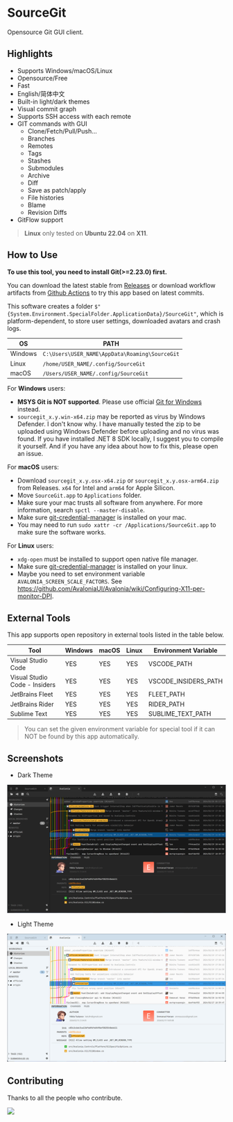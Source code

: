 # SourceGit

Opensource Git GUI client.

## Highlights

* Supports Windows/macOS/Linux
* Opensource/Free
* Fast
* English/简体中文
* Built-in light/dark themes
* Visual commit graph
* Supports SSH access with each remote
* GIT commands with GUI
  * Clone/Fetch/Pull/Push...
  * Branches
  * Remotes
  * Tags
  * Stashes
  * Submodules
  * Archive
  * Diff
  * Save as patch/apply
  * File histories
  * Blame
  * Revision Diffs
* GitFlow support

> **Linux** only tested on **Ubuntu 22.04** on **X11**.

## How to Use

**To use this tool, you need to install Git(>=2.23.0) first.**

You can download the latest stable from [Releases](https://github.com/sourcegit-scm/sourcegit/releases/latest) or download workflow artifacts from [Github Actions](https://github.com/sourcegit-scm/sourcegit/actions) to try this app based on latest commits.

This software creates a folder `$"{System.Environment.SpecialFolder.ApplicationData}/SourceGit"`, which is platform-dependent, to store user settings, downloaded avatars and crash logs. 

| OS | PATH |
| --- | --- |
| Windows | `C:\Users\USER_NAME\AppData\Roaming\SourceGit` |
| Linux | `/home/USER_NAME/.config/SourceGit` |
| macOS | `/Users/USER_NAME/.config/SourceGit` |

For **Windows** users:

* **MSYS Git is NOT supported**. Please use official [Git for Windows](https://git-scm.com/download/win) instead.
* `sourcegit_x.y.win-x64.zip` may be reported as virus by Windows Defender. I don't know why. I have manually tested the zip to be uploaded using Windows Defender before uploading and no virus was found. If you have installed .NET 8 SDK locally, I suggest you to compile it yourself. And if you have any idea about how to fix this, please open an issue.

For **macOS** users:

* Download `sourcegit_x.y.osx-x64.zip` or `sourcegit_x.y.osx-arm64.zip` from Releases. `x64` for Intel and `arm64` for Apple Silicon.
* Move `SourceGit.app` to `Applications` folder.
* Make sure your mac trusts all software from anywhere. For more information, search `spctl --master-disable`.
* Make sure [git-credential-manager](https://github.com/git-ecosystem/git-credential-manager/releases) is installed on your mac.
* You may need to run `sudo xattr -cr /Applications/SourceGit.app` to make sure the software works.

For **Linux** users:

* `xdg-open` must be installed to support open native file manager.
* Make sure [git-credential-manager](https://github.com/git-ecosystem/git-credential-manager/releases) is installed on your linux.
* Maybe you need to set environment variable `AVALONIA_SCREEN_SCALE_FACTORS`. See https://github.com/AvaloniaUI/Avalonia/wiki/Configuring-X11-per-monitor-DPI. 

## External Tools

This app supports open repository in external tools listed in the table below.

| Tool | Windows | macOS | Linux | Environment Variable |
| --- | --- | --- | --- | --- |
| Visual Studio Code | YES | YES | YES | VSCODE_PATH |
| Visual Studio Code - Insiders | YES | YES | YES | VSCODE_INSIDERS_PATH |
| JetBrains Fleet | YES | YES | YES | FLEET_PATH |
| JetBrains Rider | YES | YES | YES | RIDER_PATH |
| Sublime Text | YES | YES | YES | SUBLIME_TEXT_PATH |

> You can set the given environment variable for special tool if it can NOT be found by this app automatically. 

## Screenshots

* Dark Theme

![Theme Dark](./screenshots/theme_dark.png)

* Light Theme

![Theme Light](./screenshots/theme_light.png)

## Contributing

Thanks to all the people who contribute.

<a href="https://github.com/sourcegit-scm/sourcegit/graphs/contributors">
  <img src="https://contrib.rocks/image?repo=sourcegit-scm/sourcegit&t=2" />
</a>
